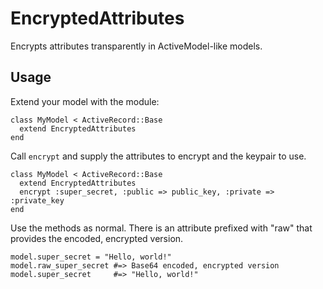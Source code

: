 # EncryptedAttributes

Encrypts attributes transparently in ActiveModel-like models.

## Usage

Extend your model with the module:

    class MyModel < ActiveRecord::Base
      extend EncryptedAttributes
    end

Call `encrypt` and supply the attributes to encrypt and the keypair to use.

    class MyModel < ActiveRecord::Base
      extend EncryptedAttributes
      encrypt :super_secret, :public => public_key, :private => :private_key
    end

Use the methods as normal. There is an attribute prefixed with "raw" that
provides the encoded, encrypted version.

    model.super_secret = "Hello, world!"
    model.raw_super_secret #=> Base64 encoded, encrypted version
    model.super_secret     #=> "Hello, world!"

